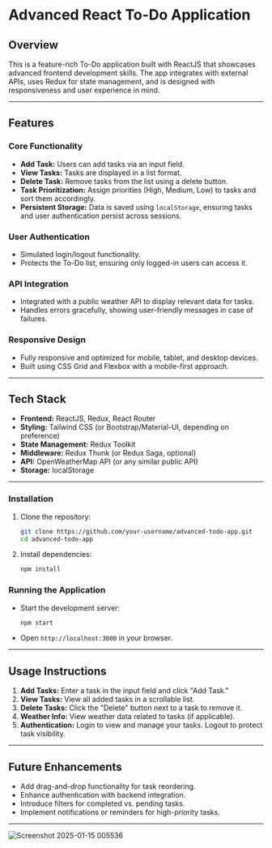 # Advanced React To-Do Application

## **Overview**
This is a feature-rich To-Do application built with ReactJS that showcases advanced frontend development skills. 
The app integrates with external APIs, uses Redux for state management, and is designed with responsiveness and user experience in mind.

---

## **Features**

### **Core Functionality**
- **Add Task:** Users can add tasks via an input field.
- **View Tasks:** Tasks are displayed in a list format.
- **Delete Task:** Remove tasks from the list using a delete button.
- **Task Prioritization:** Assign priorities (High, Medium, Low) to tasks and sort them accordingly.
- **Persistent Storage:** Data is saved using `localStorage`, ensuring tasks and user authentication persist across sessions.

### **User Authentication**
- Simulated login/logout functionality.
- Protects the To-Do list, ensuring only logged-in users can access it.

### **API Integration**
- Integrated with a public weather API to display relevant data for tasks.
- Handles errors gracefully, showing user-friendly messages in case of failures.

### **Responsive Design**
- Fully responsive and optimized for mobile, tablet, and desktop devices.
- Built using CSS Grid and Flexbox with a mobile-first approach.

---

## **Tech Stack**
- **Frontend:** ReactJS, Redux, React Router
- **Styling:** Tailwind CSS (or Bootstrap/Material-UI, depending on preference)
- **State Management:** Redux Toolkit
- **Middleware:** Redux Thunk (or Redux Saga, optional)
- **API:** OpenWeatherMap API (or any similar public API)
- **Storage:** localStorage

---



### **Installation**
1. Clone the repository:
   ```bash
   git clone https://github.com/your-username/advanced-todo-app.git
   cd advanced-todo-app
   ```
2. Install dependencies:
   ```bash
   npm install
   ```


### **Running the Application**
- Start the development server:
  ```bash
  npm start
  ```
- Open `http://localhost:3000` in your browser.

---

## **Usage Instructions**
1. **Add Tasks:** Enter a task in the input field and click "Add Task."
2. **View Tasks:** View all added tasks in a scrollable list.
3. **Delete Tasks:** Click the "Delete" button next to a task to remove it.
4. **Weather Info:** View weather data related to tasks (if applicable).
5. **Authentication:** Login to view and manage your tasks. Logout to protect task visibility.

---

## **Future Enhancements**
- Add drag-and-drop functionality for task reordering.
- Enhance authentication with backend integration.
- Introduce filters for completed vs. pending tasks.
- Implement notifications or reminders for high-priority tasks.

---


![Screenshot 2025-01-15 005536](https://github.com/user-attachments/assets/c0fb0658-66f4-4646-b9f2-13aa99cb2c04)
